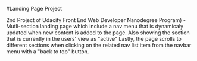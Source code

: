 #Landing Page Project 

2nd Project of Udacity Front End Web Developer Nanodegree Program) - Mutli-section landing page which include a nav menu that is dynamicaly updated when new content is added to the page. Also showing the section that is currently in the users' view as "active" Lastly, the page scrolls to different sections when clicking on the related nav list item from the navbar menu with a "back to top" button. 
